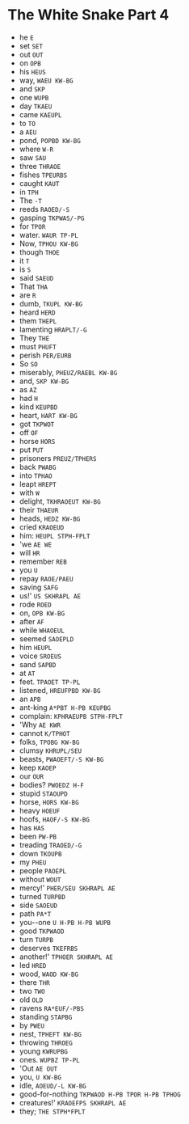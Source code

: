 # The White Snake Part 4

* he `E`
* set `SET`
* out `OUT`
* on `OPB`
* his `HEUS`
* way, `WAEU KW-BG`
* and `SKP`
* one `WUPB`
* day `TKAEU`
* came `KAEUPL`
* to `TO`
* a `AEU`
* pond, `POPBD KW-BG`
* where `W-R`
* saw `SAU`
* three `THRAOE`
* fishes `TPEURBS`
* caught `KAUT`
* in `TPH`
* The `-T`
* reeds `RAOED/-S`
* gasping `TKPWAS/-PG`
* for `TPOR`
* water. `WAUR TP-PL`
* Now, `TPHOU KW-BG`
* though `THOE`
* it `T`
* is `S`
* said `SAEUD`
* That `THA`
* are `R`
* dumb, `TKUPL KW-BG`
* heard `HERD`
* them `THEPL`
* lamenting `HRAPLT/-G`
* They `THE`
* must `PHUFT`
* perish `PER/EURB`
* So `SO`
* miserably, `PHEUZ/RAEBL KW-BG`
* and, `SKP KW-BG`
* as `AZ`
* had `H`
* kind `KEUPBD`
* heart, `HART KW-BG`
* got `TKPWOT`
* off `OF`
* horse `HORS`
* put `PUT`
* prisoners `PREUZ/TPHERS`
* back `PWABG`
* into `TPHAO`
* leapt `HREPT`
* with `W`
* delight, `TKHRAOEUT KW-BG`
* their `THAEUR`
* heads, `HEDZ KW-BG`
* cried `KRAOEUD`
* him: `HEUPL STPH-FPLT`
* 'we `AE WE`
* will `HR`
* remember `REB`
* you `U`
* repay `RAOE/PAEU`
* saving `SAFG`
* us!' `US SKHRAPL AE`
* rode `ROED`
* on, `OPB KW-BG`
* after `AF`
* while `WHAOEUL`
* seemed `SAOEPLD`
* him `HEUPL`
* voice `SROEUS`
* sand `SAPBD`
* at `AT`
* feet. `TPAOET TP-PL`
* listened, `HREUFPBD KW-BG`
* an `APB`
* ant-king `A*PBT H-PB KEUPBG`
* complain: `KPHRAEUPB STPH-FPLT`
* 'Why `AE KWR`
* cannot `K/TPHOT`
* folks, `TPOBG KW-BG`
* clumsy `KHRUPL/SEU`
* beasts, `PWAOEFT/-S KW-BG`
* keep `KAOEP`
* our `OUR`
* bodies? `PWOEDZ H-F`
* stupid `STAOUPD`
* horse, `HORS KW-BG`
* heavy `HOEUF`
* hoofs, `HAOF/-S KW-BG`
* has `HAS`
* been `PW-PB`
* treading `TRAOED/-G`
* down `TKOUPB`
* my `PHEU`
* people `PAOEPL`
* without `WOUT`
* mercy!' `PHER/SEU SKHRAPL AE`
* turned `TURPBD`
* side `SAOEUD`
* path `PA*T`
* you--one `U H-PB H-PB WUPB`
* good `TKPWAOD`
* turn `TURPB`
* deserves `TKEFRBS`
* another!' `TPHOER SKHRAPL AE`
* led `HRED`
* wood, `WAOD KW-BG`
* there `THR`
* two `TWO`
* old `OLD`
* ravens `RA*EUF/-PBS`
* standing `STAPBG`
* by `PWEU`
* nest, `TPHEFT KW-BG`
* throwing `THROEG`
* young `KWRUPBG`
* ones. `WUPBZ TP-PL`
* 'Out `AE OUT`
* you, `U KW-BG`
* idle, `AOEUD/-L KW-BG`
* good-for-nothing `TKPWAOD H-PB TPOR H-PB TPHOG`
* creatures!' `KRAOEFPS SKHRAPL AE`
* they; `THE STPH*FPLT`
